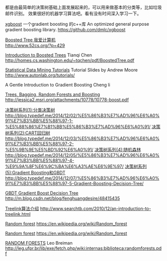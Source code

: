 
都是由最简单的决策树基础上面发展起来的，可以用来做基本的分类等，比如垃圾邮件识别。
效果很好的机器学习算法吧。看有没有时间深入学习一下。




[xgboost](https://github.com/dmlc/xgboost)
  一个gradient boosting 的c++库
An optimized general purpose gradient boosting library.
https://github.com/dmlc/xgboost

[Boosted Tree 我爱计算机](http://www.52cs.org/?p=429)   
http://www.52cs.org/?p=429

[Introduction to Boosted Trees](http://homes.cs.washington.edu/~tqchen/pdf/BoostedTree.pdf)
Tianqi Chen
http://homes.cs.washington.edu/~tqchen/pdf/BoostedTree.pdf


[Statistical Data Mining Tutorials](http://www.autonlab.org/tutorials/)
Tutorial Slides by Andrew Moore
http://www.autonlab.org/tutorials/


A Gentle Introduction to Gradient Boosting
Cheng li

[Trees, Bagging, Random Forests and Boosting](http://jessica2.msri.org/attachments/10778/10778-boost.pdf)
http://jessica2.msri.org/attachments/10778/10778-boost.pdf


[决策树系列(1):分类决策树](http://blog.typedef.me/2014/12/02/%E5%86%B3%E7%AD%96%E6%A0%91%E7%B3%BB%E5%88%97-1-%E5%88%86%E7%B1%BB%E5%86%B3%E7%AD%96%E6%A0%91/)
http://blog.typedef.me/2014/12/02/%E5%86%B3%E7%AD%96%E6%A0%91%E7%B3%BB%E5%88%97-1-%E5%88%86%E7%B1%BB%E5%86%B3%E7%AD%96%E6%A0%91/
[决策树系列(2):CART回归树](http://blog.typedef.me/2014/12/03/%E5%86%B3%E7%AD%96%E6%A0%91%E7%B3%BB%E5%88%97-2-%E5%9B%9E%E5%BD%92%E6%A0%91/)
http://blog.typedef.me/2014/12/03/%E5%86%B3%E7%AD%96%E6%A0%91%E7%B3%BB%E5%88%97-2-%E5%9B%9E%E5%BD%92%E6%A0%91/
[决策树系列(4):随机森林](http://blog.typedef.me/2014/12/05/%E5%86%B3%E7%AD%96%E6%A0%91%E7%B3%BB%E5%88%97-4-%E9%9A%8F%E6%9C%BA%E6%A3%AE%E6%9E%97/)
http://blog.typedef.me/2014/12/05/%E5%86%B3%E7%AD%96%E6%A0%91%E7%B3%BB%E5%88%97-4-%E9%9A%8F%E6%9C%BA%E6%A3%AE%E6%9E%97/
[决策树系列(5):Gradient Boosting和GBDT](http://blog.typedef.me/2014/12/07/%E5%86%B3%E7%AD%96%E6%A0%91%E7%B3%BB%E5%88%97-5-Gradient-Boosting-Decision-Tree/)
http://blog.typedef.me/2014/12/07/%E5%86%B3%E7%AD%96%E6%A0%91%E7%B3%BB%E5%88%97-5-Gradient-Boosting-Decision-Tree/

[GBDT Gradient Boost Decision Tree](http://m.blog.csdn.net/blog/fenghuangdesire/48415435)
http://m.blog.csdn.net/blog/fenghuangdesire/48415435

[Treelink算法介绍](http://www.searchtb.com/2010/12/an-introduction-to-treelink.html)
http://www.searchtb.com/2010/12/an-introduction-to-treelink.html



[Random forest](https://en.wikipedia.org/wiki/Random_forest)
https://en.wikipedia.org/wiki/Random_forest

[Random forest](https://en.wikipedia.org/wiki/Random_forest)
https://en.wikipedia.org/wiki/Random_forest

[RANDOM FORESTS](http://leg.ufpr.br/lib/exe/fetch.php/wiki:internas:biblioteca:randomforests.pdf)
Leo Breiman
http://leg.ufpr.br/lib/exe/fetch.php/wiki:internas:biblioteca:randomforests.pdf
